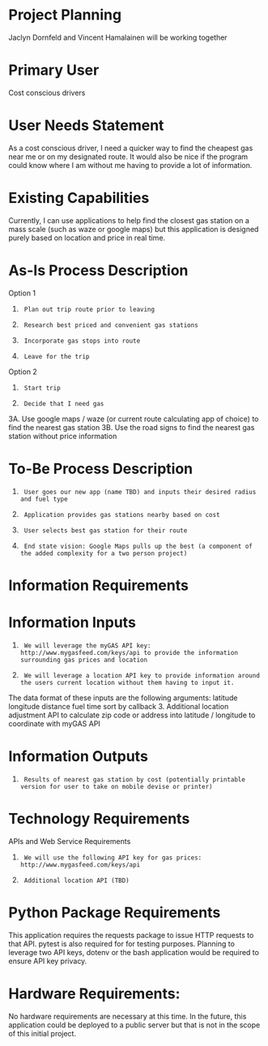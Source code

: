 # Project Planning
Jaclyn Dornfeld and Vincent Hamalainen will be working together

# Primary User
Cost conscious drivers

# User Needs Statement
As a cost conscious driver, I need a quicker way to find the cheapest gas near me or on my designated route. It would also be nice if the program could know where I am without me having to provide a lot of information.

# Existing Capabilities
Currently, I can use applications to help find the closest gas station on a mass scale (such as waze or google maps) but this application is designed purely based on location and price in real time.

# As-Is Process Description

Option 1
 1.      Plan out trip route prior to leaving
 2.      Research best priced and convenient gas stations
 3.      Incorporate gas stops into route
 4.      Leave for the trip

Option 2
 1.      Start trip
 2.      Decide that I need gas
 3A. Use google maps / waze (or current route calculating app of choice) to find the nearest gas station
 3B. Use the road signs to find the nearest gas station without price information
 
# To-Be Process Description
 
1.      User goes our new app (name TBD) and inputs their desired radius and fuel type
2.      Application provides gas stations nearby based on cost
3.      User selects best gas station for their route
4.      End state vision: Google Maps pulls up the best (a component of the added complexity for a two person project) 

# Information Requirements

# Information Inputs
1.      We will leverage the myGAS API key: http://www.mygasfeed.com/keys/api to provide the information surrounding gas prices and location
2.      We will leverage a location API key to provide information around the users current location without them having to input it. 
The data format of these inputs are the following arguments:
    latitude
   longitude
    distance
    fuel time
    sort by
   callback
3.      Additional location adjustment API to calculate zip code or address into latitude / longitude to coordinate with myGAS API

# Information Outputs

1.      Results of nearest gas station by cost (potentially printable version for user to take on mobile devise or printer)
# Technology Requirements

APIs and Web Service Requirements

1.      We will use the following API key for gas prices: http://www.mygasfeed.com/keys/api
2.      Additional location API (TBD)

# Python Package Requirements
This application requires the requests package to issue HTTP requests to that API. pytest is also required for for testing purposes.
Planning to leverage two API keys, dotenv or the bash application would be required to ensure API key privacy.

# Hardware Requirements:
No hardware requirements are necessary at this time. In the future, this application could be deployed to a public server but that is not in the scope of this initial project.
